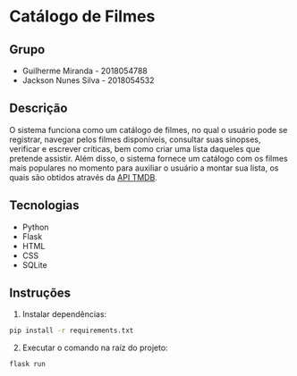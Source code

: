 # Catálogo de Filmes 

## Grupo
- Guilherme Miranda - 2018054788
- Jackson Nunes Silva - 2018054532

## Descrição
O sistema funciona como um catálogo de filmes, no qual o usuário pode se registrar, navegar pelos filmes disponíveis, consultar suas sinopses, verificar e escrever críticas, bem como criar uma lista daqueles que pretende assistir. Além disso, o sistema fornece um catálogo com os filmes mais populares no momento para auxiliar o usuário a montar sua lista, os quais são obtidos através da [API TMDB](https://www.themoviedb.org/).

## Tecnologias
- Python
- Flask
- HTML
- CSS
- SQLite

## Instruções

1. Instalar dependências:
```bash
pip install -r requirements.txt
```

2. Executar o comando na raíz do projeto:
```bash
flask run
```
